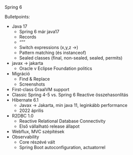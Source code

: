 Spring 6

Bulletpoints:
- Java 17
    - Spring 6 már java17
    - Records
    - “””
    - Switch expressions (x,y,z ->)
    - Pattern matching (és instanceof)
    - Sealed classes (final, non-sealed, sealed, permits)
- javax -> jakarta
    - Oracle v Eclipse Foundation politics
- Migráció
    - Find & Replace
    - Screenshots
- First-class GraalVM support
- Classic Spring 4-5 vs. Spring 6 Reactive összehasonlítás
- Hibernate 6.1
    - Javax -> Jakarta, min java 11, leginkább performance
    - 2022 április
- R2DBC 1.0
    - Reactive Relational Database Connectivity
    - Első vállalható release állapot
- Webflux, MVC szépítések
- Observability
    - Core részévé vált
    - Spring Boot autoconfiguration, actuatorrel